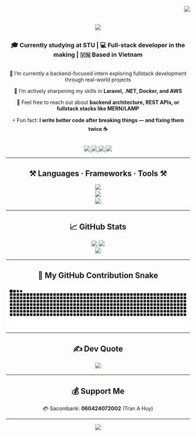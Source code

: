 <img align="right" src="https://visitor-badge.laobi.icu/badge?page_id=tranahuy2407.tranahuy2407" />

<h1 align="center">
  <img src="https://readme-typing-svg.herokuapp.com/?font=Righteous&size=35&center=true&vCenter=true&width=500&height=70&duration=4000&lines=Hi+there!+👋;+I'm+Tran+A+Huy!;" />
</h1>

<h3 align="center">🎓 Currently studying at STU | 💻 Full-stack developer in the making | 🇻🇳 Based in Vietnam</h3>

<br/>

<div align="center">
🔭 I’m currently a backend-focused intern exploring fullstack development through real-world projects  
  
🌱 I’m actively sharpening my skills in <strong>Laravel, .NET, Docker, and AWS</strong>  
  
💬 Feel free to reach out about <strong>backend architecture, REST APIs, or fullstack stacks like MERN/LAMP</strong>  
  
⚡ Fun fact: <strong>I write better code after breaking things — and fixing them twice ☕</strong>
</div>

<br/>

<div align="center"> 
  <a href="https://www.facebook.com/profile.php?id=100010236822834" target="_blank">
    <img src="https://img.shields.io/badge/Facebook-%231877F2.svg?style=for-the-badge&logo=facebook&logoColor=white" />
  </a>
  <a href="https://instagram.com/tr.ahuyyyy" target="_blank">
    <img src="https://img.shields.io/badge/Instagram-%23E4405F.svg?style=for-the-badge&logo=instagram&logoColor=white" />
  </a>
  <a href="https://tiktok.com/@tr.ahuy" target="_blank">
    <img src="https://img.shields.io/badge/TikTok-%23000000.svg?style=for-the-badge&logo=tiktok&logoColor=white" />
  </a>
  <a href="https://www.linkedin.com/in/tr%E1%BA%A7n-a-huy-953253332/" target="_blank">
    <img src="https://img.shields.io/badge/LinkedIn-%230077B5.svg?style=for-the-badge&logo=linkedin&logoColor=white" />
  </a>
</div>

---

<h2 align="center">⚒️ Languages · Frameworks · Tools ⚒️</h2>

<div align="center">
  <img src="https://skillicons.dev/icons?i=c,cpp,java,dart,php,html,css,js,jquery,tailwind" /><br>
  <img src="https://skillicons.dev/icons?i=react,nextjs,nodejs,express,dotnet,laravel,mysql,sqlite,docker,aws" /><br>
  <img src="https://skillicons.dev/icons?i=postman,figma,vscode,git,github" />
</div>

---

<h2 align="center">📈 GitHub Stats</h2>

<div align="center">
  <img width=390 src="https://github-readme-stats.vercel.app/api?username=tranahuy2407&show_icons=true&theme=radical&border_radius=10&hide_border=true" />
  <img width=390 src="https://github-readme-streak-stats.herokuapp.com/?user=tranahuy2407&theme=radical&hide_border=true&border_radius=10" />
  <br/>
  <img width=325 src="https://github-readme-stats.vercel.app/api/top-langs/?username=tranahuy2407&layout=compact&theme=radical&hide_border=true&border_radius=10" />
</div>

---

<h2 align="center">🐍 My GitHub Contribution Snake</h2>

<div align="center">
  <img src="https://raw.githubusercontent.com/tranahuy2407/tranahuy2407/output/github-contribution-grid-snake.svg" alt="Contribution Snake animation" />
</div>

---

<h2 align="center">✍️ Dev Quote</h2>

<p align="center">
  <img src="https://quotes-github-readme.vercel.app/api?type=horizontal&theme=gruvbox" />
</p>

---

<h2 align="center">💰 Support Me</h2>

<p align="center">💳 Sacombank: <strong>060424072002</strong> (Tran A Huy)</p>

---

<p align="center">
  <img src="https://visitcount.itsvg.in/api?id=tranahuy2407&icon=0&color=0" />
</p>
